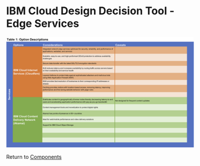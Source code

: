# IBM Cloud Design Decision Tool - Edge Services

![Options](/images/edge.png)

Return to [Components](/README.md)
